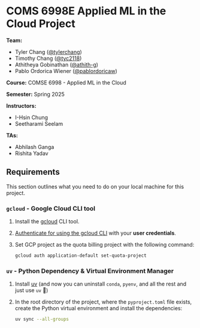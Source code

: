 # COMS 6998E Applied ML in the Cloud Project

**Team:**

- Tyler Chang ([@tylerchang](https://github.com/tylerchang))
- Timothy Chang ([@tyc2118](https://github.com/tyc2118))
- Athitheya Gobinathan ([@athith-g](https://github.com/athith-g))
- Pablo Ordorica Wiener ([@pablordoricaw](https://github.com/pablordoricaw))

**Course:** COMSE 6998 - Applied ML in the Cloud

**Semester:** Spring 2025

**Instructors:**

- I-Hsin Chung
- Seetharami Seelam

**TAs:**

- Abhilash Ganga
- Rishita Yadav

## Requirements

This section outlines what you need to do on your local machine for this project.

### `gcloud` - Google Cloud CLI tool

1. Install the [gcloud](https://cloud.google.com/sdk/docs/install) CLI tool.
2. [Authenticate for using the gcloud CLI](https://cloud.google.com/docs/authentication/gcloud) with your **user credentials**.
3. Set GCP project as the quota billing project with the following command:

    ```bash
    gcloud auth application-default set-quota-project
    ```

### `uv` - Python Dependency & Virtual Environment Manager

1. Install [uv](https://docs.astral.sh/uv/#installation) (and now you can uninstall `conda`, `pyenv`, and all the rest and just use `uv` 🙂)
2. In the root directory of the project, where the `pyproject.toml` file exists, create the Python virtual environment and install the dependencies:

    ```bash
    uv sync --all-groups
    ```

